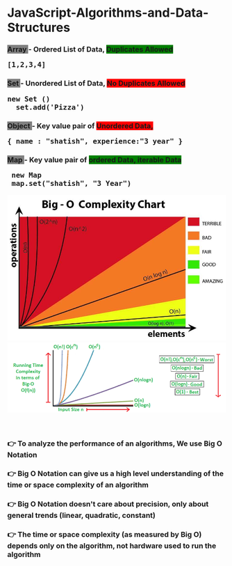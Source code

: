 # JavaScript-Algorithms-and-Data-Structures

<h3><span style="background-color:grey"> Array </span> - Ordered List of Data, <span style="background-color:green"> Duplicates Allowed </span>
<pre>[1,2,3,4]</pre> </h3>
<h3><span style="background-color:grey"> Set </span> - Unordered List of Data, <span style="background-color:red"> No Duplicates Allowed </span>
<pre>new Set () <br>  set.add('Pizza')</pre> </h3>
<h3><span style="background-color:grey"> Object </span> - Key value pair of  <span style="background-color:red"> Unordered Data,</span>
<pre>{ name : "shatish", experience:"3 year" }</pre> </h3>
<h3><span style="background-color:grey"> Map </span> - Key value pair of  <span style="background-color:green"> ordered Data, iterable Data</span>
<pre> new Map <br> map.set("shatish", "3 Year")</pre> </h3>

<img src="./bigocomplexitychart.jpg" />
<img src="./bigonotation.png" />
<br>
<br>
<br>
<h3> 👉 To analyze the performance of an algorithms, We use Big O Notation </h3>
<h3> 👉 Big O Notation  can give us a high level understanding of the time or space complexity of an algorithm </h3>
<h3> 👉 Big O Notation doesn't care about precision, only about general trends (linear, quadratic, constant)</h3>
<h3> 👉 The time or space complexity (as measured by Big O) depends only on the algorithm, not hardware used to run the algorithm</h3>
